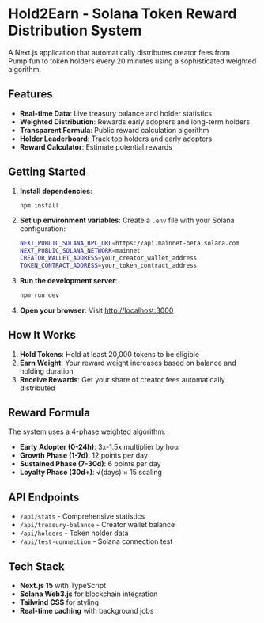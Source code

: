 # Hold2Earn - Solana Token Reward Distribution System

A Next.js application that automatically distributes creator fees from Pump.fun to token holders every 20 minutes using a sophisticated weighted algorithm.

## Features

- **Real-time Data**: Live treasury balance and holder statistics
- **Weighted Distribution**: Rewards early adopters and long-term holders
- **Transparent Formula**: Public reward calculation algorithm
- **Holder Leaderboard**: Track top holders and early adopters
- **Reward Calculator**: Estimate potential rewards

## Getting Started

1. **Install dependencies**:
   ```bash
   npm install
   ```

2. **Set up environment variables**:
   Create a `.env` file with your Solana configuration:
   ```bash
   NEXT_PUBLIC_SOLANA_RPC_URL=https://api.mainnet-beta.solana.com
   NEXT_PUBLIC_SOLANA_NETWORK=mainnet
   CREATOR_WALLET_ADDRESS=your_creator_wallet_address
   TOKEN_CONTRACT_ADDRESS=your_token_contract_address
   ```

3. **Run the development server**:
   ```bash
   npm run dev
   ```

4. **Open your browser**:
   Visit [http://localhost:3000](http://localhost:3000)

## How It Works

1. **Hold Tokens**: Hold at least 20,000 tokens to be eligible
2. **Earn Weight**: Your reward weight increases based on balance and holding duration
3. **Receive Rewards**: Get your share of creator fees automatically distributed

## Reward Formula

The system uses a 4-phase weighted algorithm:
- **Early Adopter (0-24h)**: 3x-1.5x multiplier by hour
- **Growth Phase (1-7d)**: 12 points per day
- **Sustained Phase (7-30d)**: 6 points per day
- **Loyalty Phase (30d+)**: √(days) × 15 scaling

## API Endpoints

- `/api/stats` - Comprehensive statistics
- `/api/treasury-balance` - Creator wallet balance
- `/api/holders` - Token holder data
- `/api/test-connection` - Solana connection test

## Tech Stack

- **Next.js 15** with TypeScript
- **Solana Web3.js** for blockchain integration
- **Tailwind CSS** for styling
- **Real-time caching** with background jobs

